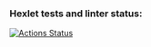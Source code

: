 ### Hexlet tests and linter status:
[![Actions Status](https://github.com/AnastasiaTimoshe/python-project-83/actions/workflows/hexlet-check.yml/badge.svg)](https://github.com/AnastasiaTimoshe/python-project-83/actions)